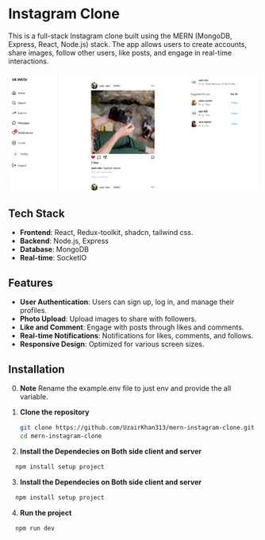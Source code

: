 # Instagram Clone

This is a full-stack Instagram clone built using the MERN (MongoDB, Express, React, Node.js) stack. The app allows users to create accounts, share images, follow other users, like posts, and engage in real-time interactions.

![Instagram Clone Screenshot](./client/src/assets/image.png)

## Tech Stack

- **Frontend**: React, Redux-toolkit, shadcn, tailwind css.
- **Backend**: Node.js, Express
- **Database**: MongoDB
- **Real-time**: SocketIO

## Features

- **User Authentication**: Users can sign up, log in, and manage their profiles.
- **Photo Upload**: Upload images to share with followers.
- **Like and Comment**: Engage with posts through likes and comments.
- **Real-time Notifications**: Notifications for likes, comments, and follows.
- **Responsive Design**: Optimized for various screen sizes.

## Installation

0. **Note**
   Rename the example.env file to just env and provide the all variable.

1. **Clone the repository**

   ```bash
   git clone https://github.com/UzairKhan313/mern-instagram-clone.git
   cd mern-instagram-clone
   ```

2. **Install the Dependecies on Both side client and server**

```bash
  npm install setup project
```

3. **Install the Dependecies on Both side client and server**

```bash
  npm install setup project
```

4. **Run the project**

```bash
  npm run dev
```
